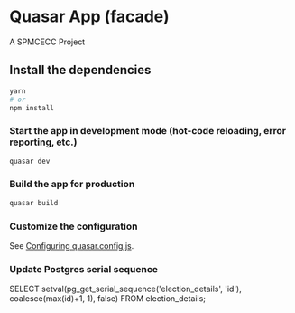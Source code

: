 # Quasar App (facade)

A SPMCECC Project

## Install the dependencies
```bash
yarn
# or
npm install
```

### Start the app in development mode (hot-code reloading, error reporting, etc.)
```bash
quasar dev
```


### Build the app for production
```bash
quasar build
```

### Customize the configuration
See [Configuring quasar.config.js](https://v2.quasar.dev/quasar-cli-webpack/quasar-config-js).

### Update Postgres serial sequence
SELECT setval(pg_get_serial_sequence('election_details', 'id'), coalesce(max(id)+1, 1), false) FROM election_details;
